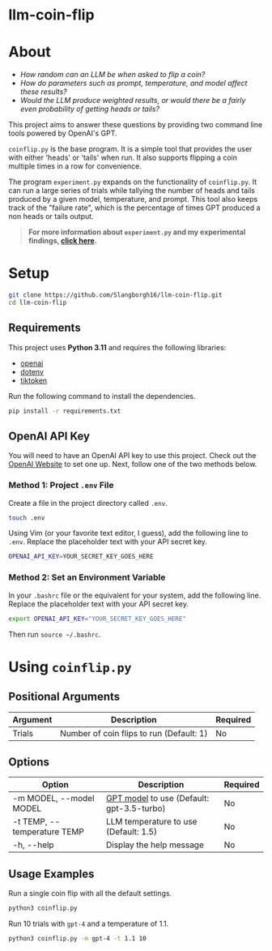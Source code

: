 # llm-coin-flip

# About
- *How random can an LLM be when asked to flip a coin?*
- *How do parameters such as prompt, temperature, and model affect these results?*
- *Would the LLM produce weighted results,
or would there be a fairly even probability of getting heads or tails?*

This project aims to answer these questions by providing
two command line tools powered by OpenAI's GPT.

`coinflip.py` is the base program.
It is a simple tool that provides the user with either 'heads' or 'tails' when run.
It also supports flipping a coin multiple times in a row for convenience.

The program `experiment.py` expands on the functionality of `coinflip.py`.
It can run a large series of trials while tallying the number of heads and tails produced
by a given model, temperature, and prompt.
This tool also keeps track of the "failure rate",
which is the percentage of times GPT produced a non heads or tails output.

>**For more information about `experiment.py` and my experimental findings, [click here](experiment.md).**

# Setup
```bash
git clone https://github.com/Slangborgh16/llm-coin-flip.git
cd llm-coin-flip
```

## Requirements
This project uses **Python 3.11** and requires the following libraries:
- [openai](https://github.com/openai/openai-python)
- [dotenv](https://github.com/theskumar/python-dotenv)
- [tiktoken](https://github.com/openai/tiktoken)

Run the following command to install the dependencies.
```bash
pip install -r requirements.txt
```

## OpenAI API Key
You will need to have an OpenAI API key to use this project.
Check out the [OpenAI Website](https://platform.openai.com/api-keys) to set one up.
Next, follow one of the two methods below.

### Method 1: Project `.env` File
Create a file in the project directory called `.env`.
```bash
touch .env
```
Using Vim (or your favorite text editor, I guess), add the following line to `.env`.
Replace the placeholder text with your API secret key.
```bash
OPENAI_API_KEY=YOUR_SECRET_KEY_GOES_HERE
```

### Method 2: Set an Environment Variable
In your `.bashrc` file or the equivalent for your system, add the following line.
Replace the placeholder text with your API secret key.
```bash
export OPENAI_API_KEY="YOUR_SECRET_KEY_GOES_HERE"
```
Then run `source ~/.bashrc`.

# Using `coinflip.py`

## Positional Arguments
|**Argument**|**Description**|**Required**|
|---|---|---|
|Trials|Number of coin flips to run (Default: 1)|No|

## Options
|**Option**|**Description**|**Required**|
|---|---|---|
|-m MODEL, --model MODEL|[GPT model](https://platform.openai.com/docs/models/gpt-3-5) to use (Default: gpt-3.5-turbo)|No|
|-t TEMP, --temperature TEMP|LLM temperature to use (Default: 1.5)|No|
|-h, --help|Display the help message|No|

## Usage Examples
Run a single coin flip with all the default settings.
```bash
python3 coinflip.py
```

Run 10 trials with `gpt-4` and a temperature of 1.1.
```bash
python3 coinflip.py -m gpt-4 -t 1.1 10
```
